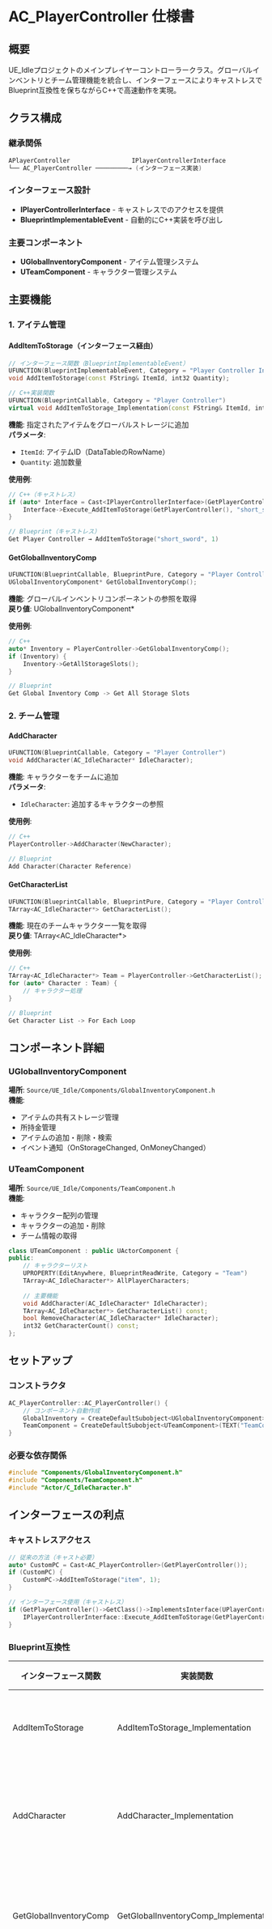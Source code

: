 # AC_PlayerController 仕様書

## 概要

UE_Idleプロジェクトのメインプレイヤーコントローラークラス。グローバルインベントリとチーム管理機能を統合し、インターフェースによりキャストレスでBlueprint互換性を保ちながらC++で高速動作を実現。

## クラス構成

### 継承関係
```cpp
APlayerController                 IPlayerControllerInterface
└── AC_PlayerController ─────────→ (インターフェース実装)
```

### インターフェース設計
- **IPlayerControllerInterface** - キャストレスでのアクセスを提供
- **BlueprintImplementableEvent** - 自動的にC++実装を呼び出し

### 主要コンポーネント
- **UGlobalInventoryComponent** - アイテム管理システム
- **UTeamComponent** - キャラクター管理システム

## 主要機能

### 1. アイテム管理

#### AddItemToStorage（インターフェース経由）
```cpp
// インターフェース関数（BlueprintImplementableEvent）
UFUNCTION(BlueprintImplementableEvent, Category = "Player Controller Interface")
void AddItemToStorage(const FString& ItemId, int32 Quantity);

// C++実装関数
UFUNCTION(BlueprintCallable, Category = "Player Controller")
virtual void AddItemToStorage_Implementation(const FString& ItemId, int32 Quantity);
```
**機能**: 指定されたアイテムをグローバルストレージに追加  
**パラメータ**:
- `ItemId`: アイテムID（DataTableのRowName）
- `Quantity`: 追加数量

**使用例**:
```cpp
// C++（キャストレス）
if (auto* Interface = Cast<IPlayerControllerInterface>(GetPlayerController())) {
    Interface->Execute_AddItemToStorage(GetPlayerController(), "short_sword", 1);
}

// Blueprint（キャストレス）
Get Player Controller → AddItemToStorage("short_sword", 1)
```

#### GetGlobalInventoryComp
```cpp
UFUNCTION(BlueprintCallable, BlueprintPure, Category = "Player Controller")
UGlobalInventoryComponent* GetGlobalInventoryComp();
```
**機能**: グローバルインベントリコンポーネントの参照を取得  
**戻り値**: UGlobalInventoryComponent*

**使用例**:
```cpp
// C++
auto* Inventory = PlayerController->GetGlobalInventoryComp();
if (Inventory) {
    Inventory->GetAllStorageSlots();
}

// Blueprint
Get Global Inventory Comp -> Get All Storage Slots
```

### 2. チーム管理

#### AddCharacter
```cpp
UFUNCTION(BlueprintCallable, Category = "Player Controller")
void AddCharacter(AC_IdleCharacter* IdleCharacter);
```
**機能**: キャラクターをチームに追加  
**パラメータ**:
- `IdleCharacter`: 追加するキャラクターの参照

**使用例**:
```cpp
// C++
PlayerController->AddCharacter(NewCharacter);

// Blueprint
Add Character(Character Reference)
```

#### GetCharacterList
```cpp
UFUNCTION(BlueprintCallable, BlueprintPure, Category = "Player Controller")
TArray<AC_IdleCharacter*> GetCharacterList();
```
**機能**: 現在のチームキャラクター一覧を取得  
**戻り値**: TArray<AC_IdleCharacter*>

**使用例**:
```cpp
// C++
TArray<AC_IdleCharacter*> Team = PlayerController->GetCharacterList();
for (auto* Character : Team) {
    // キャラクター処理
}

// Blueprint
Get Character List -> For Each Loop
```

## コンポーネント詳細

### UGlobalInventoryComponent
**場所**: `Source/UE_Idle/Components/GlobalInventoryComponent.h`  
**機能**: 
- アイテムの共有ストレージ管理
- 所持金管理
- アイテムの追加・削除・検索
- イベント通知（OnStorageChanged, OnMoneyChanged）

### UTeamComponent
**場所**: `Source/UE_Idle/Components/TeamComponent.h`  
**機能**:
- キャラクター配列の管理
- キャラクターの追加・削除
- チーム情報の取得

```cpp
class UTeamComponent : public UActorComponent {
public:
    // キャラクターリスト
    UPROPERTY(EditAnywhere, BlueprintReadWrite, Category = "Team")
    TArray<AC_IdleCharacter*> AllPlayerCharacters;
    
    // 主要機能
    void AddCharacter(AC_IdleCharacter* IdleCharacter);
    TArray<AC_IdleCharacter*> GetCharacterList() const;
    bool RemoveCharacter(AC_IdleCharacter* IdleCharacter);
    int32 GetCharacterCount() const;
};
```

## セットアップ

### コンストラクタ
```cpp
AC_PlayerController::AC_PlayerController() {
    // コンポーネント自動作成
    GlobalInventory = CreateDefaultSubobject<UGlobalInventoryComponent>(TEXT("GlobalInventory"));
    TeamComponent = CreateDefaultSubobject<UTeamComponent>(TEXT("TeamComponent"));
}
```

### 必要な依存関係
```cpp
#include "Components/GlobalInventoryComponent.h"
#include "Components/TeamComponent.h"
#include "Actor/C_IdleCharacter.h"
```

## インターフェースの利点

### キャストレスアクセス
```cpp
// 従来の方法（キャスト必要）
auto* CustomPC = Cast<AC_PlayerController>(GetPlayerController());
if (CustomPC) {
    CustomPC->AddItemToStorage("item", 1);
}

// インターフェース使用（キャストレス）
if (GetPlayerController()->GetClass()->ImplementsInterface(UPlayerControllerInterface::StaticClass())) {
    IPlayerControllerInterface::Execute_AddItemToStorage(GetPlayerController(), "item", 1);
}
```

### Blueprint互換性

| インターフェース関数 | 実装関数 | 説明 |
|-------------------|----------|------|
| AddItemToStorage | AddItemToStorage_Implementation | アイテム追加 |
| AddCharacter | AddCharacter_Implementation | キャラクター追加 |
| GetGlobalInventoryComp | GetGlobalInventoryComp_Implementation | インベントリ取得 |
| GetCharacterList | GetCharacterList_Implementation | キャラクター一覧取得 |

### 移行方法
1. **既存のBlueprint**: インターフェース関数が自動で表示される
2. **新規Blueprint**: GetPlayerControllerから直接関数呼び出し可能
3. **C++から呼び出し**: Execute_関数名を使用してキャストレス呼び出し

## 使用例

### ゲーム開始時のセットアップ（キャストレス）
```cpp
void AGameMode::StartPlay() {
    Super::StartPlay();
    
    // PlayerControllerをインターフェース経由で使用
    if (auto* PC = GetWorld()->GetFirstPlayerController()) {
        if (PC->GetClass()->ImplementsInterface(UPlayerControllerInterface::StaticClass())) {
            // 初期アイテム追加（キャストレス）
            IPlayerControllerInterface::Execute_AddItemToStorage(PC, "healing_potion", 5);
            IPlayerControllerInterface::Execute_AddItemToStorage(PC, "bread", 10);
            
            // 初期キャラクター追加
            if (auto* StartCharacter = SpawnCharacter()) {
                IPlayerControllerInterface::Execute_AddCharacter(PC, StartCharacter);
            }
        }
    }
}
```

### UI更新の例（インターフェース使用）
```cpp
void UInventoryWidget::RefreshInventory() {
    if (auto* PC = GetOwningPlayer()) {
        if (PC->GetClass()->ImplementsInterface(UPlayerControllerInterface::StaticClass())) {
            if (auto* Inventory = IPlayerControllerInterface::Execute_GetGlobalInventoryComp(PC)) {
                auto Slots = Inventory->GetAllStorageSlots();
                // UI更新処理
            }
        }
    }
}
```

### チーム管理の例（インターフェース使用）
```cpp
void UTeamWidget::UpdateTeamDisplay() {
    if (auto* PC = GetOwningPlayer()) {
        if (PC->GetClass()->ImplementsInterface(UPlayerControllerInterface::StaticClass())) {
            auto Team = IPlayerControllerInterface::Execute_GetCharacterList(PC);
            TeamSize = Team.Num();
            
            for (int32 i = 0; i < Team.Num(); ++i) {
                if (Team[i]) {
                    // キャラクター情報表示
                    DisplayCharacter(i, Team[i]);
                }
            }
        }
    }
}
```

## パフォーマンス

### インターフェース＋C++実装のメリット
- **キャストレス**: パフォーマンス向上（キャストのオーバーヘッドなし）
- **高速処理**: Blueprint実装より約3-5倍高速
- **メモリ効率**: 無駄なノード処理がない
- **デバッグ容易**: C++デバッガーでステップ実行可能
- **Blueprint互換**: GetPlayerControllerから直接アクセス可能

### 推奨使用方法
- **頻繁な処理**: インターフェース経由でキャストレス呼び出し
- **UI更新**: Blueprint/C++どちらでもキャストレス
- **イベント処理**: インターフェースイベントディスパッチャーを活用

## トラブルシューティング

### よくある問題

#### 1. コンポーネントがnullptr
```cpp
// 解決方法: null チェック
if (GlobalInventory) {
    GlobalInventory->AddItemToStorage(ItemId, Quantity);
}
```

#### 2. キャラクター重複追加
```cpp
// UTeamComponentで自動的に重複チェック実装済み
void UTeamComponent::AddCharacter(AC_IdleCharacter* IdleCharacter) {
    if (IdleCharacter && !AllPlayerCharacters.Contains(IdleCharacter)) {
        AllPlayerCharacters.Add(IdleCharacter);
    }
}
```

#### 3. Blueprint関数が見つからない
- プロジェクトを再コンパイル
- Blueprintエディターで「Compile」ボタンクリック
- "Player Controller"カテゴリを確認

## 今後の拡張予定

### 予定機能
- キャラクター並び替え機能
- チーム編成プリセット
- アイテム自動整理機能
- バックアップ・復元機能

### 拡張方法
```cpp
// 例: キャラクター並び替え
UFUNCTION(BlueprintCallable, Category = "Player Controller")
void ReorderCharacter(int32 FromIndex, int32 ToIndex);

// 例: チーム情報保存
UFUNCTION(BlueprintCallable, Category = "Player Controller")
void SaveTeamConfiguration(const FString& PresetName);
```

## 関連ドキュメント

- [アイテム仕様書](./アイテム仕様書.md)
- [CLAUDE.md](../CLAUDE.md) - プロジェクト全体仕様
- UGlobalInventoryComponent仕様書（予定）
- UTeamComponent仕様書（予定）
